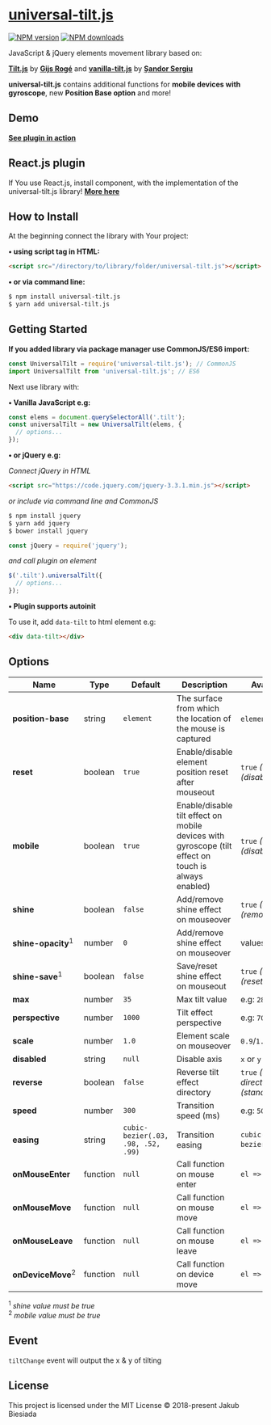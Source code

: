 # [universal-tilt.js](https://github.com/jb1905/universal-tilt.js)

[![NPM version](http://img.shields.io/npm/v/universal-tilt.js.svg?style=flat-square)](https://www.npmjs.com/package/universal-tilt.js)
[![NPM downloads](http://img.shields.io/npm/dm/universal-tilt.js.svg?style=flat-square)](https://www.npmjs.com/package/universal-tilt.js)

JavaScript & jQuery elements movement library based on:

**[Tilt.js](https://gijsroge.github.io/tilt.js/)** by **[Gijs Rogé](https://twitter.com/GijsRoge)** and **[vanilla-tilt.js](https://micku7zu.github.io/vanilla-tilt.js/index.html)** by **[Șandor Sergiu](https://github.com/micku7zu)**

**universal-tilt.js** contains additional functions for **mobile devices with gyroscope**, new **Position Base option** and more!

## Demo
**[See plugin in action](https://jb1905.github.io/universal-tilt.js/)**

## React.js plugin
If You use React.js, install component, with the implementation of the universal-tilt.js library!
**[More here](https://github.com/JB1905/react-universal-tilt/)**

## How to Install
At the beginning connect the library with Your project:

**&bull; using script tag in HTML:**
```html
<script src="/directory/to/library/folder/universal-tilt.js"></script>
```

**&bull; or via command line:**
```sh
$ npm install universal-tilt.js
$ yarn add universal-tilt.js
```

## Getting Started
**If you added library via package manager use CommonJS/ES6 import:**
```js
const UniversalTilt = require('universal-tilt.js'); // CommonJS
import UniversalTilt from 'universal-tilt.js'; // ES6
```

Next use library with:

**&bull; Vanilla JavaScript e.g:**
```js
const elems = document.querySelectorAll('.tilt');
const universalTilt = new UniversalTilt(elems, {
  // options...
});
```

**&bull; or jQuery e.g:**

*Connect jQuery in HTML*
```html
<script src="https://code.jquery.com/jquery-3.3.1.min.js"></script>
```

*or include via command line and CommonJS*
```sh
$ npm install jquery
$ yarn add jquery
$ bower install jquery
```

```js
const jQuery = require('jquery');
```

*and call plugin on element*
```js
$('.tilt').universalTilt({
  // options...
});
```

**&bull; Plugin supports autoinit**

To use it, add `data-tilt` to html element e.g:
```html
<div data-tilt></div>
```

## Options
Name | Type | Default | Description | Available options
-|-|-|-|-
**position-base** | string | `element` | The surface from which the location of the mouse is captured | `element` or `window`
**reset** | boolean | `true` | Enable/disable element position reset after mouseout | `true` *(enable)*, `false` *(disable)*
**mobile** | boolean | `true` | Enable/disable tilt effect on mobile devices with gyroscope (tilt effect on touch is always enabled) | `true` *(enable)*, `false` *(disable)*
**shine** | boolean | `false` | Add/remove shine effect on mouseover | `true` *(add)*, `false` *(remove)*
**shine-opacity**<sup>1</sup> | number | `0` | Add/remove shine effect on mouseover | values >= `0`  and <= `1`
**shine-save**<sup>1</sup> | boolean | `false` | Save/reset shine effect on mouseout | `true` *(save)*, `false` *(reset)*
**max** | number | `35` | Max tilt value | e.g: `28`
**perspective** | number | `1000` | Tilt effect perspective | e.g: `700`
**scale** | number | `1.0` | Element scale on mouseover | `0.9`/`1.3`/etc.
**disabled** | string | `null` | Disable axis | `x` or `y`
**reverse** | boolean | `false` | Reverse tilt effect directory | `true` *(reverse directory)*, `false` *(standard directory)*
**speed** | number | `300` | Transition speed (ms) | e.g: `500`
**easing** | string | `cubic-bezier(.03, .98, .52, .99)` | Transition easing | `cubic-bezier`/`ease`/`linear`/etc.
**onMouseEnter** | function | `null` | Call function on mouse enter | `el => { // code }`
**onMouseMove** | function | `null` | Call function on mouse move | `el => { // code }`
**onMouseLeave** | function | `null` | Call function on mouse leave | `el => { // code }`
**onDeviceMove**<sup>2</sup> | function | `null` | Call function on device move | `el => { // code }`

<sup>1</sup> *shine value must be true*<br>
<sup>2</sup> *mobile value must be true*

## Event
`tiltChange` event will output the x & y of tilting

## License
This project is licensed under the MIT License © 2018-present Jakub Biesiada
